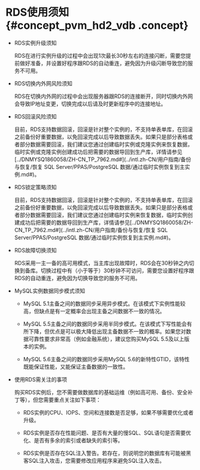 # RDS使用须知 {#concept_pvm_hd2_vdb .concept}

-   RDS实例升级须知

    RDS在进行实例升级的过程中会出现1次最长30秒左右的连接闪断，需要您提前做好准备，并设置好程序跟RDS的自动重连，避免因为升级闪断导致您的服务不可用。

-   RDS切换内外网风险须知

    RDS在切换内外网的过程中会出现服务器跟RDS的连接断开，同时切换内外网会导致IP地址变更，切换完成以后请及时更新程序中的连接地址。

-   RDS回滚风险须知

    目前，RDS支持数据回滚，回滚是针对整个实例的，不支持单表单库，在回滚之前备份好重要数据，以免回滚完成以后导致数据丢失。如果只是部分表格或者部分数据需要回滚，我们建议您通过创建临时实例或克隆实例来恢复数据，临时实例或克隆实例创建成功后把需要的数据导回到生产库，详情请参见[../DNMYSQ1860058/ZH-CN\_TP\_7962.md\#](../intl.zh-CN/用户指南/备份与恢复/恢复 SQL Server/PPAS/PostgreSQL 数据/通过临时实例恢复到主实例.md#)。

-   RDS锁定策略须知

    目前，RDS支持数据回滚，回滚是针对整个实例的，不支持单表单库，在回滚之前备份好重要数据，以免回滚完成以后导致数据丢失。如果只是部分表格或者部分数据需要回滚，我们建议您通过创建临时实例来恢复数据，临时实例创建成功后把需要的数据导回到生产库，详情请参见[../DNMYSQ1860058/ZH-CN\_TP\_7962.md\#](../intl.zh-CN/用户指南/备份与恢复/恢复 SQL Server/PPAS/PostgreSQL 数据/通过临时实例恢复到主实例.md#)。

-   RDS故障切换须知

    RDS采用一主一备的高可用模式，当主库出现故障时，RDS会在30秒钟之内切换到备库。切换过程中有（小于等于）30秒钟不可访问，需要您设置好程序跟RDS的自动重连，避免因为切换导致您的服务不可用。

-   MySQL实例数据同步模式须知

    -   MySQL 5.1主备之间的数据同步采用异步模式。在该模式下实例性能较高，但缺点是有一定概率会出现主备之间数据不一致的情况。

    -   MySQL 5.5主备之间的数据同步采用半同步模式。在该模式下写性能会有所下降，但优点是可以极大降低出现主备数据不一致的概率。如果您对数据可靠性要求非常高（例如金融系统），建议您购买MySQL 5.5及以上版本的实例。

    -   MySQL 5.6主备之间的数据同步采用MySQL 5.6的新特性GTID，该特性既能保证性能，又能保证主备数据的一致性。

-   使用RDS需关注的事项

    购买RDS实例后，您不需要做数据库的基础运维（例如高可用、备份、安全补丁等），但您需要重点关注如下事项：

    -   RDS实例的CPU、IOPS、空间和连接数是否足够，如果不够需要优化或者升级。

    -   RDS实例是否存在性能问题、是否有大量的慢SQL、SQL语句是否需要优化、是否有多余的索引或者缺失的索引等。

    -   RDS实例是否存在SQL注入警告。若存在，则说明您的数据库有可能被黑客SQL注入攻击，您需要修改应用程序来避免SQL注入攻击。


